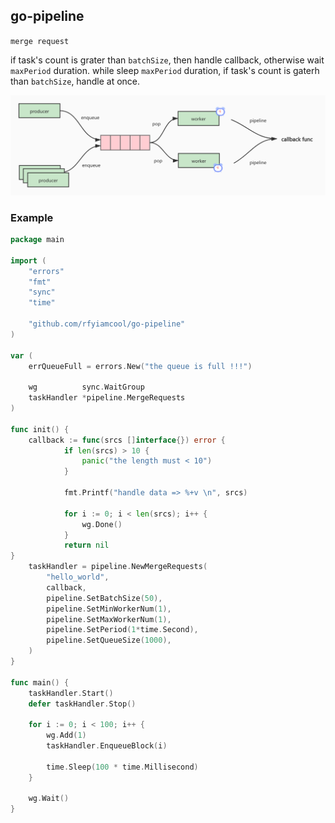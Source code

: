 ## go-pipeline

`merge request`

if task's count is grater than `batchSize`, then handle callback, otherwise wait `maxPeriod` duration. 
while sleep `maxPeriod` duration, if task's count is gaterh than `batchSize`, handle at once.

![](go-pipeline.jpg)

### Example

```go
package main

import (
	"errors"
	"fmt"
	"sync"
	"time"

	"github.com/rfyiamcool/go-pipeline"
)

var (
	errQueueFull = errors.New("the queue is full !!!")

	wg          sync.WaitGroup
	taskHandler *pipeline.MergeRequests
)

func init() {
	callback := func(srcs []interface{}) error {
			if len(srcs) > 10 {
				panic("the length must < 10")
			}

			fmt.Printf("handle data => %+v \n", srcs)

			for i := 0; i < len(srcs); i++ {
				wg.Done()
			}
			return nil
}
	taskHandler = pipeline.NewMergeRequests(
		"hello_world",
		callback,
		pipeline.SetBatchSize(50),
		pipeline.SetMinWorkerNum(1),
		pipeline.SetMaxWorkerNum(1),
		pipeline.SetPeriod(1*time.Second),
		pipeline.SetQueueSize(1000),
	)
}

func main() {
	taskHandler.Start()
	defer taskHandler.Stop()

	for i := 0; i < 100; i++ {
		wg.Add(1)
		taskHandler.EnqueueBlock(i)

		time.Sleep(100 * time.Millisecond)
	}

	wg.Wait()
}
```